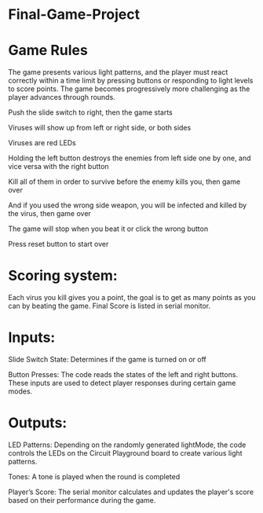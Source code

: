 # Final-Game-Project

# Game Rules
The game presents various light patterns, and the player must react correctly within a time limit by pressing buttons or responding to light levels to score points. The game becomes progressively more challenging as the player advances through rounds.

Push the slide switch to right, then the game starts

Viruses will show up from left or right side, or both sides

Viruses are red LEDs

Holding the left button destroys the enemies from left side one by one, and vice versa with the right button

Kill all of them in order to survive before the enemy kills you, then game over 

And if you used the wrong side weapon, you will be infected and killed by the virus, then game over

The game will stop when you beat it or click the wrong button

Press reset button to start over

# Scoring system:
Each virus you kill gives you a point, the goal is to get as many points as you can by beating the game. Final Score is listed in serial monitor.

# Inputs:
Slide Switch State: Determines if the game is turned on or off

Button Presses: The code reads the states of the left and right buttons. These inputs are used to detect player responses during certain game modes.

# Outputs:
LED Patterns: Depending on the randomly generated lightMode, the code controls the LEDs on the Circuit Playground board to create various light patterns.

Tones: A tone is played when the round is completed

Player’s Score: The serial monitor calculates and updates the player's score based on their performance during the game.
